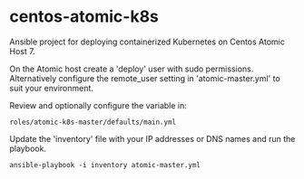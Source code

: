# centos-atomic-k8s

Ansible project for deploying containerized Kubernetes on Centos Atomic Host 7.

On the Atomic host create a 'deploy' user with sudo permissions.  Alternatively configure the remote_user setting in 'atomic-master.yml' to suit your environment.

Review and optionally configure the variable in:
```
roles/atomic-k8s-master/defaults/main.yml
```

Update the 'inventory' file with your IP addresses or DNS names and run the playbook.

```
ansible-playbook -i inventory atomic-master.yml
```
